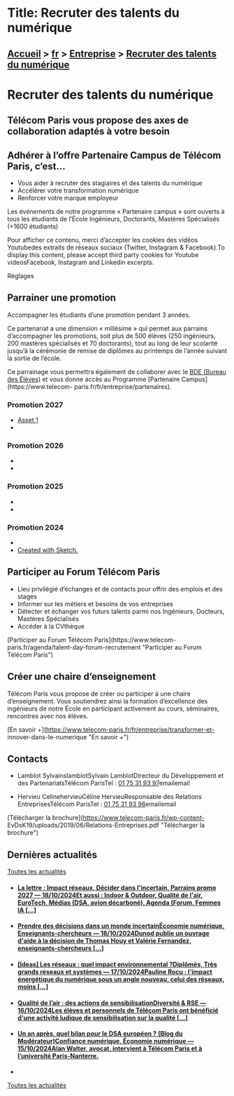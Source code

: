# Title: Recruter des talents du numérique

## [Accueil](https://www.telecom-paris.fr "https://www.telecom-paris.fr") > [fr](https://www.telecom-paris.fr/fr "fr") > [Entreprise](https://www.telecom-paris.fr/fr/entreprise "Entreprise") > [Recruter des talents du numérique](https://www.telecom-paris.fr/fr/entreprise/recruter-talents-numerique)

[](https://www.telecom-paris.fr/fr/accueil)

# Recruter des talents du numérique

## Télécom Paris vous propose des axes de collaboration adaptés à votre besoin

## Adhérer à l’offre Partenaire Campus de Télécom Paris, c’est…

  * Vous aider à recruter des stagiaires et des talents du numérique
  * Accélérer votre transformation numérique
  * Renforcer votre marque employeur

Les événements de notre programme « Partenaire campus » sont ouverts à tous
les étudiants de l’École Ingénieurs, Doctorants, Mastères Spécialisés (+1600
étudiants)

Pour afficher ce contenu, merci d’accepter les cookies des vidéos Youtubedes
extraits de réseaux sociaux (Twitter, Instagram & Facebook).To display this
content, please accept third party cookies for Youtube videosFacebook,
Instagram and Linkedin excerpts.

Réglages

## Parrainer une promotion

Accompagner les étudiants d’une promotion pendant 3 années.

Ce partenariat a une dimension « millésime » qui permet aux parrains
d’accompagner les promotions, soit plus de 500 élèves (250 ingénieurs, 200
mastères spécialisés et 70 doctorants), tout au long de leur scolarité jusqu’à
la cérémonie de remise de diplômes au printemps de l’année suivant la sortie
de l’école.

Ce parrainage vous permettra également de collaborer avec le [BDE (Bureau des
Élèves)](https://www.telecom-paris.fr/fr/campus/vie-associative) et vous donne
accès au Programme [Partenaire Campus](https://www.telecom-
paris.fr/fr/entreprise/partenaires).

### Promotion 2027

  * [ Asset 1 ](https://www.st.com/ "STMicroelectronics")
  * [ ](https://greenerwave.com "Greenerwave")

### Promotion 2026

  * [ ](https://www.chanel.com/fr)
  * [ ](https://www.ovhcloud.com/fr/)

### Promotion 2025

  * [ ](https://www.veolia.fr "Veolia")
  * [ ](https://www.exotec.com/accueil-fr/ "Exotec")

### Promotion 2024

  * [ ](https://www.bouyguestelecom.fr "Bouygues Telecom")
  * [ Created with Sketch. ](http://www.tiime.fr "tiime")

## Participer au Forum Télécom Paris

  * Lieu privilégié d’échanges et de contacts pour offrir des emplois et des stages
  * Informer sur les métiers et besoins de vos entreprises
  * Détecter et échanger vos futurs talents parmi nos Ingénieurs, Docteurs, Mastères Spécialisés
  * Accéder à la CVthèque

[Participer au Forum Télécom Paris](https://www.telecom-
paris.fr/agenda/talent-day-forum-recrutement "Participer au Forum Télécom
Paris")

## Créer une chaire d’enseignement

Télécom Paris vous propose de créer ou participer à une chaire d’enseignement.
Vous soutiendrez ainsi la formation d’excellence des ingénieurs de notre École
en participant activement au cours, séminaires, rencontres avec nos élèves.

[En savoir +](https://www.telecom-paris.fr/fr/entreprise/transformer-et-
innover-dans-le-numerique "En savoir +")

## Contacts

  * Lamblot SylvainslamblotSylvain LamblotDirecteur du Développement et des PartenariatsTélécom ParisTel : [01 75 31 93 97](tel:0175319397)emailemail

  * Hervieu CelinehervieuCéline HervieuResponsable des Relations EntreprisesTélécom ParisTel : [01 75 31 93 96](tel:0175319396)emailemail

[Télécharger la brochure](https://www.telecom-paris.fr/wp-content-
EvDsK19/uploads/2019/06/Relations-Entreprises.pdf "Télécharger la brochure")

## Dernières actualités

[Toutes les actualités](https://www.telecom-paris.fr/news/newsroom "Toutes les
actualités")

  * #### [La lettre : Impact réseaux, Décider dans l'incertain, Parrains promo 2027 — 18/10/2024Et aussi : Indoor & Outdoor, Qualité de l'air, EuroTech, Médias (DSA, avion décarboné), Agenda (Forum, Femmes IA [...]](https://www.telecom-paris.fr/?mailpoet_router&endpoint=view_in_browser&action=view&data=WzMzMywiYmJkMjA3NWIwYTZmIiwwLDAsMCwxXQ "La lettre : Impact réseaux, Décider dans l'incertain, Parrains promo 2027")
  * #### [Prendre des décisions dans un monde incertainÉconomie numérique, Enseignants-chercheurs — 18/10/2024Dunod publie un ouvrage d'aide à la décision de Thomas Houy et Valérie Fernandez, enseignants-chercheurs [...]](https://www.telecom-paris.fr/decisions-incertain-livre-fernandez-houy-dunod "Prendre des décisions dans un monde incertain")
  * #### [[Ideas] Les réseaux : quel impact environnemental ?Diplômés, Très grands réseaux et systèmes — 17/10/2024Pauline Rocu : l'impact énergétique du numérique sous un angle nouveau, celui des réseaux, moins [...]](https://www.telecom-paris.fr/fr/ideas/reseaux-impact-environnemental "\[Ideas\] Les réseaux : quel impact environnemental ?")
  * #### [Qualité de l’air : des actions de sensibilisationDiversité & RSE — 16/10/2024Les élèves et personnels de Télécom Paris ont bénéficié d'une activité ludique de sensibilisation sur la qualité [...]](https://www.telecom-paris.fr/fr/ecole/responsabilite-sociale/transition-ecologique/qualite-air-sensibilisation "Qualité de l’air : des actions de sensibilisation")
  * #### [Un an après, quel bilan pour le DSA européen ? (Blog du Modérateur)Confiance numérique, Économie numérique — 15/10/2024Alan Walter, avocat, intervient à Télécom Paris et à l’université Paris-Nanterre.](https://www.telecom-paris.fr/dsa-europeen-blog-moderateur "Un an après, quel bilan pour le DSA européen ? \(Blog du Modérateur\)")
  * 

[Toutes les actualités](https://www.telecom-paris.fr/news/newsroom "Toutes les
actualités")

